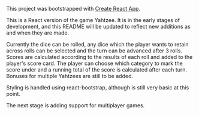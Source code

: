 This project was bootstrapped with [Create React App](https://github.com/facebookincubator/create-react-app).

This is a React version of the game Yahtzee. It is in the early stages of development, and this README will be updated to reflect new additions as and when they are made.

Currently the dice can be rolled, any dice which the player wants to retain across rolls can be selected and the turn can be advanced after 3 rolls. Scores are calculated according to the results of each roll and added to the player's score card. The player can choose which category to mark the score under and a running total of the score is calculated after each turn. Bonuses for multiple Yahtzees are still to be added.

Styling is handled using react-bootstrap, although is still very basic at this point.

The next stage is adding support for multiplayer games.